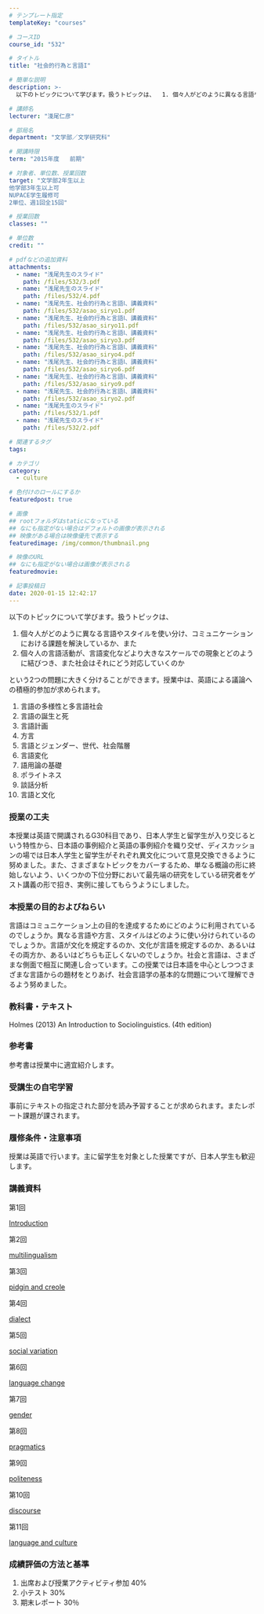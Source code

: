```yaml
---
# テンプレート指定
templateKey: "courses"

# コースID
course_id: "532"

# タイトル
title: "社会的行為と言語I"

# 簡単な説明
description: >-
  以下のトピックについて学びます。扱うトピックは、  1. 個々人がどのように異なる言語やスタイルを使い分け、コミュニケーションにおける課題を解決しているか、また  2. 個々人の言語活動が、言語...

# 講師名
lecturer: "淺尾仁彦"

# 部局名
department: "文学部／文学研究科"

# 開講時限
term: "2015年度	前期"

# 対象者、単位数、授業回数
target: "文学部2年生以上
他学部3年生以上可
NUPACE学生履修可
2単位、週1回全15回"

# 授業回数
classes: ""

# 単位数
credit: ""

# pdfなどの追加資料
attachments: 
  - name: "浅尾先生のスライド" 
    path: /files/532/3.pdf
  - name: "浅尾先生のスライド" 
    path: /files/532/4.pdf
  - name: "浅尾先生、社会的行為と言語Ⅰ、講義資料" 
    path: /files/532/asao_siryo1.pdf
  - name: "浅尾先生、社会的行為と言語Ⅰ、講義資料" 
    path: /files/532/asao_siryo11.pdf
  - name: "浅尾先生、社会的行為と言語Ⅰ、講義資料" 
    path: /files/532/asao_siryo3.pdf
  - name: "浅尾先生、社会的行為と言語Ⅰ、講義資料" 
    path: /files/532/asao_siryo4.pdf
  - name: "浅尾先生、社会的行為と言語Ⅰ、講義資料" 
    path: /files/532/asao_siryo6.pdf
  - name: "浅尾先生、社会的行為と言語Ⅰ、講義資料" 
    path: /files/532/asao_siryo9.pdf
  - name: "浅尾先生、社会的行為と言語Ⅰ、講義資料" 
    path: /files/532/asao_siryo2.pdf
  - name: "浅尾先生のスライド" 
    path: /files/532/1.pdf
  - name: "浅尾先生のスライド" 
    path: /files/532/2.pdf

# 関連するタグ
tags:

# カテゴリ
category:
  - culture

# 色付けのロールにするか
featuredpost: true

# 画像
## rootフォルダはstaticになっている
## なにも指定がない場合はデフォルトの画像が表示される
## 映像がある場合は映像優先で表示する
featuredimage: /img/common/thumbnail.png

# 映像のURL
## なにも指定がない場合は画像が表示される
featuredmovie: 

# 記事投稿日
date: 2020-01-15 12:42:17
---
```


以下のトピックについて学びます。扱うトピックは、

1. 個々人がどのように異なる言語やスタイルを使い分け、コミュニケーションにおける課題を解決しているか、また
2. 個々人の言語活動が、言語変化などより大きなスケールでの現象とどのように結びつき、また社会はそれにどう対応していくのか

という2つの問題に大きく分けることができます。授業中は、英語による議論への積極的参加が求められます。

1. 言語の多様性と多言語社会
2. 言語の誕生と死
3. 言語計画
4. 方言
5. 言語とジェンダー、世代、社会階層
6. 言語変化
7. 語用論の基礎
8. ポライトネス
9. 談話分析
10. 言語と文化

### 授業の工夫


本授業は英語で開講されるG30科目であり、日本人学生と留学生が入り交じるという特性から、日本語の事例紹介と英語の事例紹介を織り交ぜ、ディスカッションの場では日本人学生と留学生がそれぞれ異文化について意見交換できるように努めました。また、さまざまなトピックをカバーするため、単なる概論の形に終始しないよう、いくつかの下位分野において最先端の研究をしている研究者をゲスト講義の形で招き、実例に接してもらうようにしました。


### 本授業の目的およびねらい


言語はコミュニケーション上の目的を達成するためにどのように利用されているのでしょうか。異なる言語や方言、スタイルはどのように使い分けられているのでしょうか。言語が文化を規定するのか、文化が言語を規定するのか、あるいはその両方か、あるいはどちらも正しくないのでしょうか。社会と言語は、さまざまな側面で相互に関連し合っています。この授業では日本語を中心としつつさまざまな言語からの題材をとりあげ、社会言語学の基本的な問題について理解できるよう努めました。


### 教科書・テキスト


Holmes (2013) An Introduction to Sociolinguistics. (4th edition)


### 参考書


参考書は授業中に適宜紹介します。


### 受講生の自宅学習


事前にテキストの指定された部分を読み予習することが求められます。またレポート課題が課されます。


### 履修条件・注意事項


授業は英語で行います。主に留学生を対象とした授業ですが、日本人学生も歓迎します。


### 講義資料


第1回

[Introduction](/files/532/asao_siryo1.pdf) 

第2回

[multilingualism](/files/532/asao_siryo2.pdf) 

第3回

[pidgin and creole](/files/532/asao_siryo3.pdf) 

第4回

[dialect](/files/532/asao_siryo4.pdf) 

第5回

[social variation](/files/532/1.pdf) 

第6回

[language change](/files/532/asao_siryo6.pdf) 

第7回

[gender](/files/532/2.pdf) 

第8回

[pragmatics](/files/532/3.pdf) 

第9回

[politeness](/files/532/asao_siryo9.pdf) 

第10回

[discourse](/files/532/4.pdf) 

第11回

[language and culture](/files/532/asao_siryo11.pdf) 


### 成績評価の方法と基準


1. 出席および授業アクティビティ参加 40%
2. 小テスト 30%
3. 期末レポート 30％
